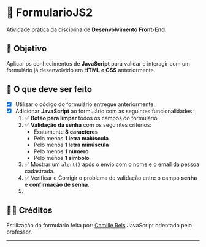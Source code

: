 # 📄 FormularioJS2

Atividade prática da disciplina de **Desenvolvimento Front-End**.

## 🎯 Objetivo

Aplicar os conhecimentos de **JavaScript** para validar e interagir com um formulário já desenvolvido em **HTML e CSS** anteriormente.

## 📝 O que deve ser feito

- [x] Utilizar o código do formulário entregue anteriormente.
- [x] Adicionar **JavaScript** ao formulário com as seguintes funcionalidades:
  1. ✅ **Botão para limpar** todos os campos do formulário.
  2. ✅ **Validação da senha** com os seguintes critérios:
     - Exatamente **8 caracteres**
     - Pelo menos **1 letra maiúscula**
     - Pelo menos **1 letra minúscula**
     - Pelo menos **1 número**
     - Pelo menos **1 símbolo**
  3. ✅ Mostrar um `alert()` após o envio com o nome e o email da pessoa cadastrada.
  4. ✅ Verificar e Corrigir o problema de validação entre o campo **senha** e **confirmação de senha**.
  6. 

## 👩‍🎨 Créditos

Estilização do formulário feita por: [Camille Reis](https://github.com/reiscami)
JavaScript orientado pelo professor.

---
